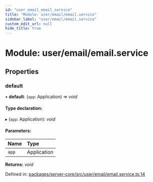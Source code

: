 ```yaml
---
id: "user_email_email_service"
title: "Module: user/email/email.service"
sidebar_label: "user/email/email.service"
custom_edit_url: null
hide_title: true
---
```


# Module: user/email/email.service

## Properties

### default

• **default**: (`app`: Application) => *void*

#### Type declaration:

▸ (`app`: Application): *void*

#### Parameters:

Name | Type |
:------ | :------ |
`app` | Application |

**Returns:** *void*

Defined in: [packages/server-core/src/user/email/email.service.ts:14](https://github.com/xr3ngine/xr3ngine/blob/a16a45d7e/packages/server-core/src/user/email/email.service.ts#L14)
